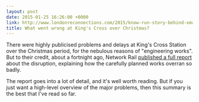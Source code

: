 ```yaml
---
layout: post
date: 2015-01-25 16:26:00 +0000
link: http://www.londonreconnections.com/2015/know-run-story-behind-xmas-kings-cross-problems/
title: What went wrong at King's Cross over Christmas?
---
```


There were highly publicised problems and delays at King's Cross Station over the Christmas period, for the nebulous reasons of "engineering works". But to their credit, about a fortnight ago, Network Rail [published a full report][1] about the disruption, explaining how the carefully planned works overran so badly.

The report goes into a lot of detail, and it's well worth reading. But if you just want a high-level overview of the major problems, then this summary is the best that I've read so far.

[1]: http://cdn.londonreconnections.com/2013/kingscrossdisruption.pdf
